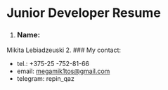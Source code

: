 # Junior Developer Resume 
1. ### Name:
Mikita Lebiadzeuski
2. ### My contact:
* tel.: +375-25 -752-81-66  
* email: megamik1tos@gmail.com  
* telegram: repin_qaz
